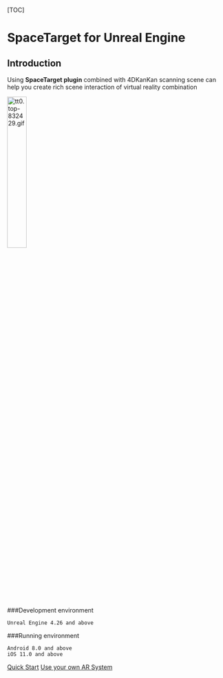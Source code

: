 [TOC]


# SpaceTarget for Unreal Engine

## Introduction
Using  **SpaceTarget plugin**  combined with 4DKanKan scanning scene can help you create rich scene interaction of virtual reality combination


<img src=doc/ueimgs/60ddcb1246dc4.gif width = "30%"  alt="tt0.top-832429.gif"/>

###Development environment

	Unreal Engine 4.26 and above

###Running environment

	Android 8.0 and above
	iOS 11.0 and above


[Quick Start](QUICKSTART_EN.md "Quick Start")
[Use your own AR System](OTHERARSYSTEM_EN.md "Use your own AR System")